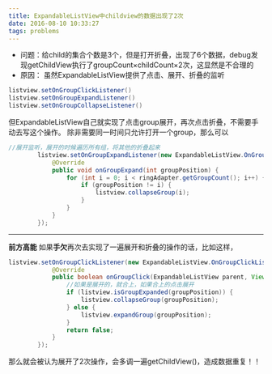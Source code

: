 ```yaml
---
title: ExpandableListView中childview的数据出现了2次
date: 2016-08-10 10:33:27
tags: problems
---
```

- 问题：给child的集合个数是3个，但是打开折叠，出现了6个数据，debug发现getChildView执行了groupCount×childCount×2次，这显然是不合理的
- 原因：
虽然ExpandableListView提供了点击、展开、折叠的监听
```java
listview.setOnGroupClickListener()
listview.setOnGroupExpandListener()
listview.setOnGroupCollapseListener()
```
但ExpandableListView自己就实现了点击group展开，再次点击折叠，不需要手动去写这个操作。
除非需要同一时间只允许打开一个group，那么可以
~~~java
//展开监听，展开的时候遍历所有组，将其他的折叠起来
        listview.setOnGroupExpandListener(new ExpandableListView.OnGroupExpandListener() {
            @Override
            public void onGroupExpand(int groupPosition) {
                for (int i = 0; i < ringAdapter.getGroupCount(); i++) {
                    if (groupPosition != i) {
                        listview.collapseGroup(i);
                    }
                }
            }
        });
~~~
***
**前方高能**
如果**手欠**再次去实现了一遍展开和折叠的操作的话，比如这样，
~~~java
listview.setOnGroupClickListener(new ExpandableListView.OnGroupClickListener() {
            @Override
            public boolean onGroupClick(ExpandableListView parent, View v, int groupPosition, long id) {
                //如果是展开的，就合上，如果合上的点击展开
                if (listview.isGroupExpanded(groupPosition)) {
                    listview.collapseGroup(groupPosition);
                } else {
                    listview.expandGroup(groupPosition);
                }
                return false;
            }
        });
~~~
那么就会被认为展开了2次操作，会多调一遍getChildView()，造成数据重复！！
